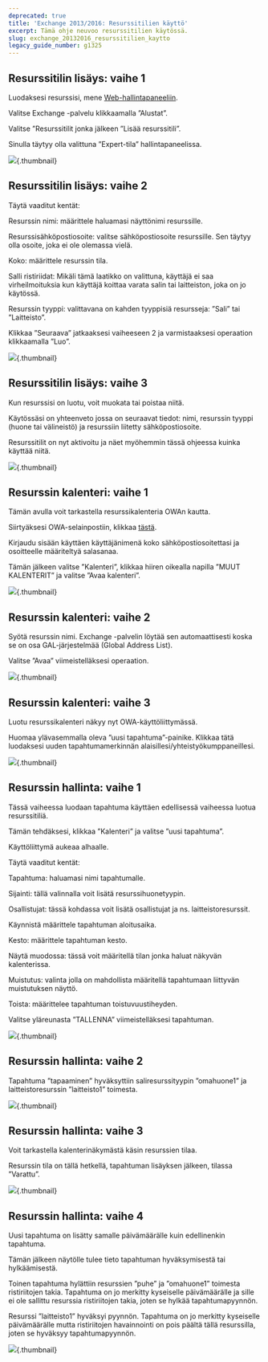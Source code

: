 ```yaml
---
deprecated: true
title: 'Exchange 2013/2016: Resurssitilien käyttö'
excerpt: Tämä ohje neuvoo resurssitilien käytössä.
slug: exchange_20132016_resurssitilien_kaytto
legacy_guide_number: g1325
---
```



## Resurssitilin lisäys: vaihe 1
Luodaksesi resurssisi, mene [Web-hallintapaneeliin](https://www.ovh.com/manager/web/login.html).

Valitse Exchange -palvelu klikkaamalla ”Alustat”.

Valitse ”Resurssitilit jonka jälkeen ”Lisää resurssitili”.

Sinulla täytyy olla valittuna ”Expert-tila” hallintapaneelissa.

![](images/img_1346.jpg){.thumbnail}


## Resurssitilin lisäys: vaihe 2
Täytä vaaditut kentät:

Resurssin nimi: määrittele haluamasi näyttönimi resurssille.

Resurssisähköpostiosoite: valitse sähköpostiosoite resurssille. Sen täytyy olla osoite, joka ei ole olemassa vielä.

Koko: määrittele resurssin tila.

Salli ristiriidat: Mikäli tämä laatikko on valittuna, käyttäjä ei saa virheilmoituksia kun käyttäjä koittaa varata salin tai laitteiston, joka on jo käytössä.

Resurssin tyyppi: valittavana on kahden tyyppisiä resursseja: ”Sali” tai ”Laitteisto”.

Klikkaa ”Seuraava” jatkaaksesi vaiheeseen 2 ja varmistaaksesi operaation klikkaamalla ”Luo”.

![](images/img_1347.jpg){.thumbnail}


## Resurssitilin lisäys: vaihe 3
Kun resurssisi on luotu, voit muokata tai poistaa niitä.

Käytössäsi on yhteenveto jossa on seuraavat tiedot: nimi, resurssin tyyppi (huone tai välineistö) ja resurssiin liitetty sähköpostiosoite.

Resurssitilit on nyt aktivoitu ja näet myöhemmin tässä ohjeessa kuinka käyttää niitä.

![](images/img_1348.jpg){.thumbnail}


## Resurssin kalenteri: vaihe 1
Tämän avulla voit tarkastella resurssikalenteria OWAn kautta.

Siirtyäksesi OWA-selainpostiin, klikkaa [tästä](https://ex.mail.ovh.net/owa/).

Kirjaudu sisään käyttäen käyttäjänimenä koko sähköpostiosoitettasi ja osoitteelle määriteltyä salasanaa.

Tämän jälkeen valitse ”Kalenteri”, klikkaa hiiren oikealla napilla ”MUUT KALENTERIT” ja valitse ”Avaa kalenteri”.

![](images/img_1349.jpg){.thumbnail}


## Resurssin kalenteri: vaihe 2
Syötä resurssin nimi. Exchange -palvelin löytää sen automaattisesti koska se on osa GAL-järjestelmää (Global Address List).

Valitse ”Avaa” viimeistelläksesi operaation.

![](images/img_1350.jpg){.thumbnail}


## Resurssin kalenteri: vaihe 3
Luotu resurssikalenteri näkyy nyt OWA-käyttöliittymässä.

Huomaa ylävasemmalla oleva ”uusi tapahtuma”-painike. Klikkaa tätä luodaksesi uuden tapahtumamerkinnän alaisillesi/yhteistyökumppaneillesi.

![](images/img_1351.jpg){.thumbnail}


## Resurssin hallinta: vaihe 1
Tässä vaiheessa luodaan tapahtuma käyttäen edellisessä vaiheessa luotua resurssitiliä.

Tämän tehdäksesi, klikkaa ”Kalenteri” ja valitse ”uusi tapahtuma”.

Käyttöliittymä aukeaa alhaalle.

Täytä vaaditut kentät:

Tapahtuma: haluamasi nimi tapahtumalle.

Sijainti: tällä valinnalla voit lisätä resurssihuonetyypin.

Osallistujat: tässä kohdassa voit lisätä osallistujat ja ns. laitteistoresurssit.

Käynnistä määrittele tapahtuman aloitusaika.

Kesto: määrittele tapahtuman kesto.

Näytä muodossa: tässä voit määritellä tilan jonka haluat näkyvän kalenterissa.

Muistutus: valinta jolla on mahdollista määritellä tapahtumaan liittyvän muistutuksen näyttö.

Toista: määrittelee tapahtuman toistuvuustiheyden.

Valitse yläreunasta ”TALLENNA” viimeistelläksesi tapahtuman.

![](images/img_1352.jpg){.thumbnail}


## Resurssin hallinta: vaihe 2
Tapahtuma ”tapaaminen” hyväksyttiin saliresurssityypin ”omahuone1” ja laitteistoresurssin ”laitteisto1” toimesta.

![](images/img_1356.jpg){.thumbnail}


## Resurssin hallinta: vaihe 3
Voit tarkastella kalenterinäkymästä käsin resurssien tilaa.

Resurssin tila on tällä hetkellä, tapahtuman lisäyksen jälkeen, tilassa ”Varattu”.

![](images/img_1357.jpg){.thumbnail}


## Resurssin hallinta: vaihe 4
Uusi tapahtuma on lisätty samalle päivämäärälle kuin edellinenkin tapahtuma.

Tämän jälkeen näytölle tulee tieto tapahtuman hyväksymisestä tai hylkäämisestä.

Toinen tapahtuma hylättiin resurssien ”puhe” ja ”omahuone1” toimesta ristiriitojen takia.
Tapahtuma on jo merkitty kyseiselle päivämäärälle ja sille ei ole sallittu resurssia ristiriitojen takia, joten se hylkää tapahtumapyynnön.

Resurssi ”laitteisto1” hyväksyi pyynnön.
Tapahtuma on jo merkitty kyseiselle päivämäärälle mutta ristiriitojen havainnointi on pois päältä tällä resurssilla, joten se hyväksyy tapahtumapyynnön.

![](images/img_1358.jpg){.thumbnail}

